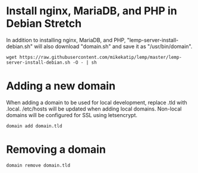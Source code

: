 # Install nginx, MariaDB, and PHP in Debian Stretch

In addition to installing nginx, MariaDB, and PHP, "lemp-server-install-debian.sh" will also download "domain.sh" and save it as "/usr/bin/domain".

```
wget https://raw.githubusercontent.com/mikekatip/lemp/master/lemp-server-install-debian.sh -O - | sh
```

#  Adding a new domain

When adding a domain to be used for local development, replace .tld with .local. /etc/hosts will be updated when adding local domains. Non-local domains will be configured for SSL using letsencrypt.

```
domain add domain.tld
```

# Removing a domain

```
domain remove domain.tld
```
